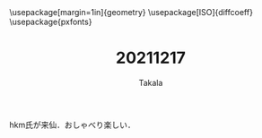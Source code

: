 ﻿---
title: 20211217
yesterday: 20211216
tomorrow: 20211218
days: 721
author: Takala
header-includes:
  - \usepackage[margin=1in]{geometry}
  - \usepackage[ISO]{diffcoeff}
  - \usepackage{pxfonts}
---


hkm氏が来仙．おしゃべり楽しい．



